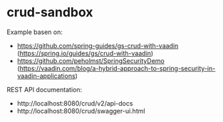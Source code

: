 # crud-sandbox

Example basen on:
- https://github.com/spring-guides/gs-crud-with-vaadin
  (https://spring.io/guides/gs/crud-with-vaadin)
- https://github.com/peholmst/SpringSecurityDemo 
  (https://vaadin.com/blog/a-hybrid-approach-to-spring-security-in-vaadin-applications)

REST API documentation:
- http://localhost:8080/crud/v2/api-docs
- http://localhost:8080/crud/swagger-ui.html
